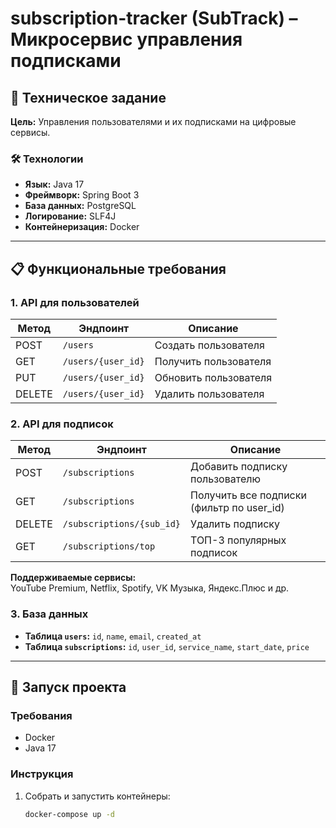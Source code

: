 # subscription-tracker (SubTrack) – Микросервис управления подписками  

## 📌 Техническое задание  
**Цель:** Управления пользователями и их подписками на цифровые сервисы.  

### 🛠 Технологии  
- **Язык:** Java 17  
- **Фреймворк:** Spring Boot 3  
- **База данных:** PostgreSQL  
- **Логирование:** SLF4J  
- **Контейнеризация:** Docker  

---

## 📋 Функциональные требования  

### 1. API для пользователей  
| Метод | Эндпоинт               | Описание                  |
|-------|-------------------------|---------------------------|
| POST  | `/users`                | Создать пользователя      |
| GET   | `/users/{user_id}`           | Получить пользователя     |
| PUT   | `/users/{user_id}`           | Обновить пользователя     |
| DELETE| `/users/{user_id}`           | Удалить пользователя      |

### 2. API для подписок  
| Метод | Эндпоинт                              | Описание                          |
|-------|---------------------------------------|-----------------------------------|
| POST  | `/subscriptions`                     | Добавить подписку пользователю    |
| GET   | `/subscriptions`                     | Получить все подписки (фильтр по user_id) |
| DELETE| `/subscriptions/{sub_id}`            | Удалить подписку                  |
| GET   | `/subscriptions/top`                 | ТОП-3 популярных подписок         |



**Поддерживаемые сервисы:**  
YouTube Premium, Netflix, Spotify, VK Музыка, Яндекс.Плюс и др.  

### 3. База данных  
- **Таблица `users`:** `id`, `name`, `email`, `created_at`  
- **Таблица `subscriptions`:** `id`, `user_id`, `service_name`, `start_date`, `price`  

---

## 🚀 Запуск проекта  

### Требования  
- Docker  
- Java 17  

### Инструкция  
1. Собрать и запустить контейнеры:  
   ```bash
   docker-compose up -d
 ```
